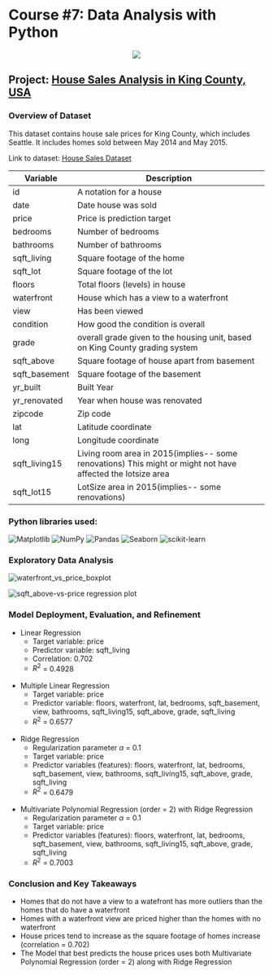 # Course #7: Data Analysis with Python
<p align = "center">
    <img src = "https://github.com/collinbashore/IBM-Data-Science-Professional-Certification/blob/main/07%20-%20Data%20Analysis%20with%20Python/data-analysis-with-python.png">
</p>

## Project: [House Sales Analysis in King County, USA](https://github.com/collinbashore/IBM-Data-Science-Professional-Certification/blob/main/07%20-%20Data%20Analysis%20with%20Python/House_Sales_in_King_Count_USA.ipynb)
### Overview of Dataset
This dataset contains house sale prices for King County, which includes Seattle. It includes homes sold between May 2014 and May 2015.

Link to dataset: [House Sales Dataset](https://www.kaggle.com/datasets/harlfoxem/housesalesprediction?utm_id=NA-SkillsNetwork-wwwcourseraorg-SkillsNetworkCoursesIBMDeveloperSkillsNetworkDA0101ENSkillsNetwork20235326-2022-01-01)

| Variable      | Description                                                                                                 |
| ------------- | ----------------------------------------------------------------------------------------------------------- |
| id            | A notation for a house                                                                                      |
| date          | Date house was sold                                                                                         |
| price         | Price is prediction target                                                                                  |
| bedrooms      | Number of bedrooms                                                                                          |
| bathrooms     | Number of bathrooms                                                                                         |
| sqft_living   | Square footage of the home                                                                                  |
| sqft_lot      | Square footage of the lot                                                                                   |
| floors        | Total floors (levels) in house                                                                              |
| waterfront    | House which has a view to a waterfront                                                                      |
| view          | Has been viewed                                                                                             |
| condition     | How good the condition is overall                                                                           |
| grade         | overall grade given to the housing unit, based on King County grading system                                |
| sqft_above    | Square footage of house apart from basement                                                                 |
| sqft_basement | Square footage of the basement                                                                              |
| yr_built      | Built Year                                                                                                  |
| yr_renovated  | Year when house was renovated                                                                               |
| zipcode       | Zip code                                                                                                    |
| lat           | Latitude coordinate                                                                                         |
| long          | Longitude coordinate                                                                                        |
| sqft_living15 | Living room area in 2015(implies-- some renovations) This might or might not have affected the lotsize area |
| sqft_lot15    | LotSize area in 2015(implies-- some renovations)                                                            |

### Python libraries used:
![Matplotlib](https://img.shields.io/badge/DS-Matplotlib-%23ffffff.svg?style=flat&logo=Matplotlib&logoColor=black&color=008080)
![NumPy](https://img.shields.io/badge/DS-numpy-%23013243.svg?style=flat&logo=numpy&logoColor=white&color=008080)
![Pandas](https://img.shields.io/badge/DS-pandas-%23150458.svg?style=flat&logo=pandas&logoColor=white&color=008080)
![Seaborn](https://img.shields.io/badge/DS-Seaborn-%230C55A5.svg?style=flat&logo=seaborn&logoColor=%white&color=008080)
![scikit-learn](https://img.shields.io/badge/ML-scikit--learn-%23F7931E.svg?style=flat&logo=scikit-learn&logoColor=white&color=008080)

### Exploratory Data Analysis
![waterfront_vs_price_boxplot](https://github.com/collinbashore/IBM-Data-Science-Professional-Certification/blob/main/07%20-%20Data%20Analysis%20with%20Python/waterfront_vs_price_boxplot.JPG)

![sqft_above-vs-price regression plot](https://github.com/collinbashore/IBM-Data-Science-Professional-Certification/blob/main/07%20-%20Data%20Analysis%20with%20Python/sqft_above_vs_price_regression_plot.JPG)

### Model Deployment, Evaluation, and Refinement 
- Linear Regression
    - Target variable: price
    - Predictor variable: sqft_living
    - Correlation: 0.702
    - $R^{2}$ = 0.4928
    <br><br>
- Multiple Linear Regression
    - Target variable: price
    - Predictor variable: floors, waterfront, lat, bedrooms, sqft_basement, view, bathrooms,
           sqft_living15, sqft_above, grade, sqft_living
    - $R^{2}$ = 0.6577
    <br><br>
- Ridge Regression
    - Regularization parameter $\alpha$ = 0.1
    - Target variable: price
    - Predictor variables (features): floors, waterfront, lat, bedrooms, sqft_basement, view, bathrooms, sqft_living15, sqft_above, grade, sqft_living
    - $R^{2}$ = 0.6479
    <br><br>
- Multivariate Polynomial Regression (order = 2) with Ridge Regression
    - Regularization parameter $\alpha$ = 0.1
    - Target variable: price
    - Predictor variables (features): floors, waterfront, lat, bedrooms, sqft_basement, view, bathrooms, sqft_living15, sqft_above, grade, sqft_living
    - $R^{2}$ = 0.7003
    
### Conclusion and Key Takeaways
- Homes that do not have a view to a watefront has more outliers than the homes that do have a waterfront
- Homes with a waterfront view are priced higher than the homes with no waterfront
- House prices tend to increase as the square footage of homes increase (correlation = 0.702)
- The Model that best predicts the house prices uses both Multivariate Polynomial Regression (order = 2) along with Ridge Regression
